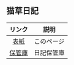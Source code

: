 ## 猫草日記

|リンク          |説明                                                |
|:--------------:|:--------------------------------------------------:|
|[表紙][this]    |このページ                                          |
|[保管庫][nikki] |日記保管庫                                          |

[this]:https://necosensei.github.io/
[nikki]:https://necosensei.github.io/nikki.html
